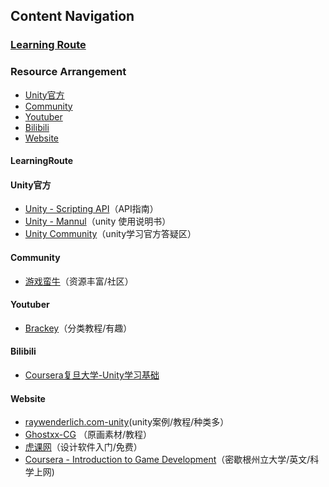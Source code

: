 ## Content Navigation
### [Learning Route](#LearningRoute)
### Resource Arrangement
* [Unity官方](#Unity官方)
* [Community](#Community)
* [Youtuber](#Youtuber)
* [Bilibili](#Bilibili)
* [Website](#Website)

#### LearningRoute

#### Unity官方
- [Unity - Scripting API](https://docs.unity3d.com/2017.2/Documentation/ScriptReference/index.html)（API指南）
- [Unity - Mannul](https://docs.unity3d.com/2017.2/Documentation/Manual/UnityManual.html)（unity 使用说明书）
- [Unity Community](https://unity3d.com/cn/community)（unity学习官方答疑区）

#### Community
- [游戏蛮牛](http://www.manew.com/)（资源丰富/社区）

#### Youtuber
- [Brackey](https://www.youtube.com/channel/UCYbK_tjZ2OrIZFBvU6CCMiA)（分类教程/有趣）

#### Bilibili
- [Coursera复旦大学-Unity学习基础](https://www.bilibili.com/video/av10755879/%20) 

#### Website
- [raywenderlich.com-unity](https://www.raywenderlich.com/unity)(unity案例/教程/种类多）
- [Ghostxx-CG](http://ghostxx.com/) （原画素材/教程）
- [虎课网](https://huke88.com/)（设计软件入门/免费）
- [Coursera - Introduction to Game Development](https://www.coursera.org/learn/game-development/)（密歇根州立大学/英文/科学上网)

